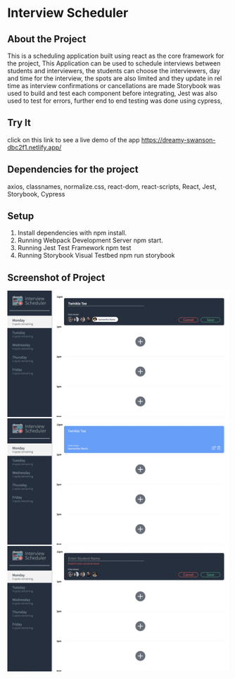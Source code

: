 # Interview Scheduler

## About the Project
This is a scheduling application built using react as the core framework for the project, 
This Application can be  used to schedule interviews between students and interviewers, the students can choose the interviewers, day and time for the interview, the spots are also limited and they update in rel time as interview confirmations or cancellations are made
Storybook was used to build and test each component before integrating, Jest was also used to test for errors, further end to end testing was done using cypress,

## Try It
click on this link to see a live demo of the app 
https://dreamy-swanson-dbc2f1.netlify.app/

## Dependencies for the project
axios,
classnames,
normalize.css, 
react-dom,
react-scripts,
React,
Jest,
Storybook,
Cypress

## Setup
1. Install dependencies with npm install.
2. Running Webpack Development Server
  npm start.
3. Running Jest Test Framework
  npm test
4. Running Storybook Visual Testbed
  npm run storybook


## Screenshot of Project
!['Choosing an interviewer'](https://github.com/Shaakirahkomolafe/scheduler/blob/master/docs/choose.jpeg)
!["After creating an appointment"](https://github.com/Shaakirahkomolafe/scheduler/blob/master/docs/createAppt.jpeg)
!["form validation"](https://github.com/Shaakirahkomolafe/scheduler/blob/master/docs/testForm.jpeg)


